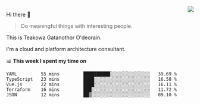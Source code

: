 <img align="right" src="https://github-readme-stats.vercel.app/api?username=Teakowa&show_icons=true&icon_color=2f80ed&text_color=718096&bg_color=ffffff&hide_title=true" />

Hi there 👋

> Do meaningful things with interesting people.

This is Teakowa Gatanothor O'deorain.

I'm a cloud and platform architecture consultant.

📊 **This week I spent my time on**
<!--START_SECTION:waka-->
```text
YAML         55 mins         ██████████░░░░░░░░░░░░░░░   39.69 % 
TypeScript   23 mins         ████░░░░░░░░░░░░░░░░░░░░░   16.58 % 
Vue.js       22 mins         ████░░░░░░░░░░░░░░░░░░░░░   16.11 % 
Terraform    16 mins         ███░░░░░░░░░░░░░░░░░░░░░░   11.72 % 
JSON         12 mins         ██▒░░░░░░░░░░░░░░░░░░░░░░   09.10 % 
```
<!--END_SECTION:waka-->
